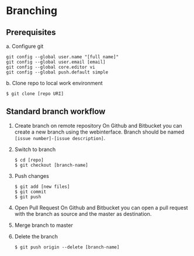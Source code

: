 # Branching

## Prerequisites
a. Configure git
```
git config --global user.name "[full name]"
git config --global user.email [email]
git config --global core.editor vi
git config --global push.default simple
```

b. Clone repo to local work environment
```
$ git clone [repo URI]
```


## Standard branch workflow

1. Create branch on remote repository
On Github and Bitbucket you can create a new branch using the webinterface. Branch should be named `[issue number]-[issue description]`.

2. Switch to branch
    ```
    $ cd [repo]
    $ git checkout [branch-name]
    ```

3. Push changes
    ```
    $ git add [new files]
    $ git commit
    $ git push
    ```

4. Open Pull Request
On Github and Bitbucket you can open a pull request with the branch as source and the master as destination.

5. Merge branch to master


6. Delete the branch
    ```
    $ git push origin --delete [branch-name]
    ```
